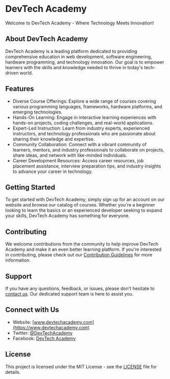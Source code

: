 # DevTech Academy

Welcome to DevTech Academy - Where Technology Meets Innovation!

## About DevTech Academy

DevTech Academy is a leading platform dedicated to providing comprehensive education in web development, software engineering, hardware programming, and technology innovation. Our goal is to empower learners with the skills and knowledge needed to thrive in today's tech-driven world.

## Features

- Diverse Course Offerings: Explore a wide range of courses covering various programming languages, frameworks, hardware platforms, and emerging technologies.
- Hands-On Learning: Engage in interactive learning experiences with hands-on projects, coding challenges, and real-world applications.
- Expert-Led Instruction: Learn from industry experts, experienced instructors, and technology professionals who are passionate about sharing their knowledge and expertise.
- Community Collaboration: Connect with a vibrant community of learners, mentors, and industry professionals to collaborate on projects, share ideas, and network with like-minded individuals.
- Career Development Resources: Access career resources, job placement assistance, interview preparation tips, and industry insights to advance your career in technology.

## Getting Started

To get started with DevTech Academy, simply sign up for an account on our website and browse our catalog of courses. Whether you're a beginner looking to learn the basics or an experienced developer seeking to expand your skills, DevTech Academy has something for everyone.

## Contributing

We welcome contributions from the community to help improve DevTech Academy and make it an even better learning platform. If you're interested in contributing, please check out our [Contribution Guidelines](CONTRIBUTING.md) for more information.

## Support

If you have any questions, feedback, or issues, please don't hesitate to [contact us](mailto:info@devtechacademy.com). Our dedicated support team is here to assist you.

## Connect with Us

- Website: [www.devtechacademy.com](https://www.devtechacademy.com)
- Twitter: [@DevTechAcademy](https://twitter.com/DevTechAcademy)
- Facebook: [DevTech Academy](https://www.facebook.com/DevTechAcademy)

## License

This project is licensed under the MIT License - see the [LICENSE](LICENSE) file for details.

